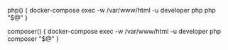 php() {
    docker-compose exec -w /var/www/html -u developer php php "$@"
}

composer() {
    docker-compose exec -w /var/www/html -u developer php composer "$@"
}
